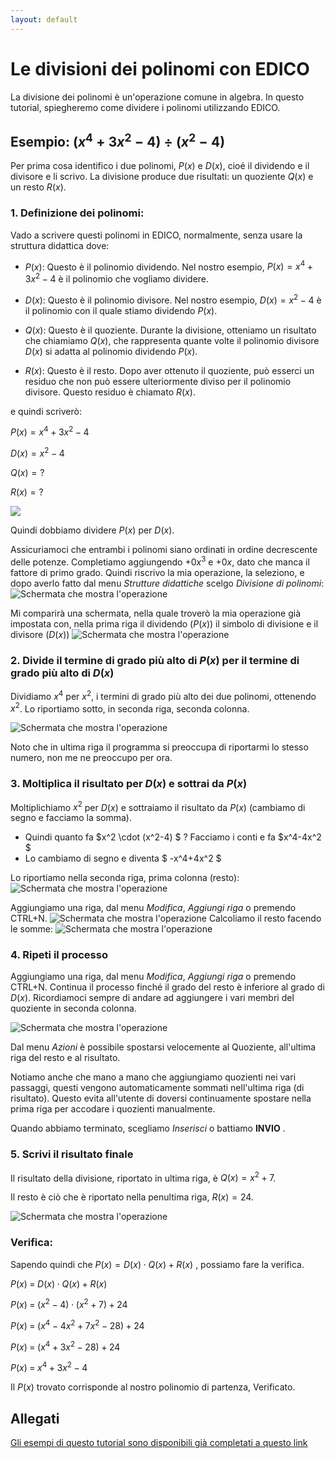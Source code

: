 ```yaml
---
layout: default
---
```


# Le divisioni dei polinomi con EDICO

La divisione dei polinomi è un'operazione comune in algebra. 
In questo tutorial, spiegheremo come dividere i polinomi utilizzando EDICO.

## Esempio: $(x^4 + 3x^2 - 4) ÷ (x^2 - 4)$

Per prima cosa identifico i due polinomi, $P(x)$ e $D(x)$, cioé il dividendo e il divisore e li scrivo.
La divisione produce due risultati: un quoziente $Q(x)$ e un resto $R(x)$.

### 1. Definizione dei polinomi:

Vado a scrivere questi polinomi in EDICO, normalmente, senza usare la struttura didattica dove:

- $P(x)$: Questo è il polinomio dividendo. Nel nostro esempio, $P(x) = x^4 + 3x^2 - 4$ è il polinomio che vogliamo dividere.

- $D(x)$: Questo è il polinomio divisore. Nel nostro esempio, $D(x) = x^2 - 4$ è il polinomio con il quale stiamo dividendo $P(x)$.

- $Q(x)$: Questo è il quoziente. Durante la divisione, otteniamo un risultato che chiamiamo $Q(x)$, che rappresenta quante volte il polinomio divisore $D(x)$ si adatta al polinomio dividendo $P(x)$.

- $R(x)$: Questo è il resto. Dopo aver ottenuto il quoziente, può esserci un residuo che non può essere ulteriormente diviso per il polinomio divisore. Questo residuo è chiamato $R(x)$.

e quindi scriverò:

$P(x) = x^4 + 3x^2 - 4$

$D(x) = x^2 - 4$

$Q(x) = ?$

$R(x) = ?$

![](20240118115702.png)


Quindi dobbiamo dividere $P(x)$ per $D(x)$. 

Assicuriamoci che entrambi i polinomi siano ordinati in ordine decrescente delle potenze. Completiamo aggiungendo $+0x^3$ e $+0x$, dato che manca il fattore di primo grado. Quindi riscrivo la mia operazione, la seleziono, e dopo averlo fatto dal menu *Strutture didattiche* scelgo *Divisione di polinomi*:
![Schermata che mostra l'operazione](20240118121839.png)

Mi comparirà una schermata, nella quale troverò la mia operazione già impostata con, nella prima riga il dividendo ($P(x)$) il simbolo di divisione e il divisore ($D(x)$)
![Schermata che mostra l'operazione](20240118121904.png)


### 2. Divide il termine di grado più alto di $P(x)$ per il termine di grado più alto di $D(x)$

Dividiamo $x^4$ per $x^2$, i termini di grado più alto dei due polinomi, ottenendo $x^2$. Lo riportiamo sotto, in seconda riga, seconda colonna.

![Schermata che mostra l'operazione](20240118121931.png)

Noto che in ultima riga il programma si preoccupa di riportarmi lo stesso numero, non me ne preoccupo per ora.

### 3. Moltiplica il risultato per $D(x)$ e sottrai da $P(x)$

Moltiplichiamo $x^2$ per $D(x)$ e sottraiamo il risultato da $P(x)$ (cambiamo di segno e facciamo la somma). 

- Quindi quanto fa $x^2 \cdot (x^2-4) $ ? Facciamo i conti e fa $x^4-4x^2 $
- Lo cambiamo di segno e diventa $ -x^4+4x^2 $

Lo riportiamo nella seconda riga, prima colonna (resto):
![Schermata che mostra l'operazione](20240118123024.png)

Aggiungiamo una riga, dal menu *Modifica*, *Aggiungi riga* o premendo CTRL+N.
![Schermata che mostra l'operazione](20240118123104.png)
Calcoliamo il resto facendo le somme:
![Schermata che mostra l'operazione](20240118122640.png)


### 4. Ripeti il processo

Aggiungiamo una riga, dal menu *Modifica*, *Aggiungi riga* o premendo CTRL+N.
Continua il processo finché il grado del resto è inferiore al grado di $D(x)$. Ricordiamoci sempre di andare ad aggiungere i vari membri del quoziente in seconda colonna.

![Schermata che mostra l'operazione](20240118123713.png)

Dal menu *Azioni* è possibile spostarsi velocemente al Quoziente, all'ultima riga del resto e al risultato.

Notiamo anche che mano a mano che aggiungiamo quozienti nei vari passaggi, questi vengono automaticamente sommati nell'ultima riga (di risultato). Questo evita all'utente di doversi continuamente spostare nella prima riga per accodare i quozienti manualmente.

Quando abbiamo terminato, scegliamo *Inserisci* o battiamo **INVIO** .


### 5. Scrivi il risultato finale

Il risultato della divisione, riportato in ultima riga, è $Q(x) = x^2 + 7$.

Il resto è ciò che è riportato nella penultima riga, $R(x) = 24$.

![Schermata che mostra l'operazione](20240118123839.png)

### Verifica:

Sapendo quindi che $P(x) = D(x) \cdot Q(x) + R(x)$ , possiamo fare la verifica.


$P\left(x\right)\;=\;D\left(x\right)\cdot Q\left(x\right)\;+\;R\left(x\right)$

$P\left(x\right)\;=\;\left(x^{2}-4\right)\cdot \left(x^{2}+7\right)\;+\;24\;\;$

$P\left(x\right)\;=\;\left(x^{4}-4x^{2}+7x^{2}-28\right)\;+\;24$

$P\left(x\right)\;=\;\left(x^{4}+3x^{2}-28\right)\;+\;24$

$P\left(x\right)\;=\;x^{4}+3x^{2}-4$

Il $P(x)$ trovato corrisponde al nostro polinomio di partenza, Verificato. 


## Allegati
[Gli esempi di questo tutorial sono disponibili già completati a questo link](esempio.edi)
